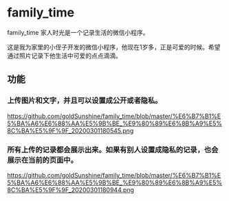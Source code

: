# family_time
family_time 家人时光是一个记录生活的微信小程序。

这是我为家里的小侄子开发的微信小程序，他现在1岁多，正是可爱的时候。希望通过照片记录下他生活中可爱的点点滴滴。

## 功能
### 上传图片和文字，并且可以设置成公开或者隐私。
https://github.com/goldSunshine/family_time/blob/master/%E6%B7%B1%E5%BA%A6%E6%88%AA%E5%9B%BE_%E9%80%89%E6%8B%A9%E5%8C%BA%E5%9F%9F_20200301180545.png

### 所有上传的记录都会展示出来。如果有别人设置成隐私的记录，也会展示在当前的页面中。
https://github.com/goldSunshine/family_time/blob/master/%E6%B7%B1%E5%BA%A6%E6%88%AA%E5%9B%BE_%E9%80%89%E6%8B%A9%E5%8C%BA%E5%9F%9F_20200301180944.png
